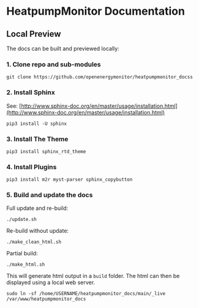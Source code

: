 # HeatpumpMonitor Documentation

## Local Preview

The docs can be built and previewed locally:

### 1. Clone repo and sub-modules 

    git clone https://github.com/openenergymonitor/heatpumpmonitor_docss

### 2. Install Sphinx

See: [http://www.sphinx-doc.org/en/master/usage/installation.html](http://www.sphinx-doc.org/en/master/usage/installation.html)

    pip3 install -U sphinx

### 3. Install The Theme

    pip3 install sphinx_rtd_theme

### 4. Install Plugins

    pip3 install m2r myst-parser sphinx_copybutton

### 5. Build and update the docs

Full update and re-build:

    ./update.sh
    
Re-build without update:

    ./make_clean_html.sh
    
Partial build:

    ./make_html.sh


This will generate html output in a `build` folder. The html can then be displayed using a local web server.

    sudo ln -sf /home/USERNAME/heatpumpmonitor_docs/main/_live /var/www/heatpumpmonitor_docs
